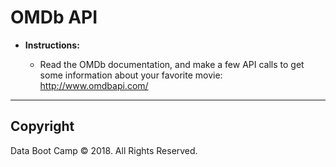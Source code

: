 # OMDb API

* **Instructions:**

  * Read the OMDb documentation, and make a few API calls to
    get some information about your favorite movie: <http://www.omdbapi.com/>

- - -

## Copyright

Data Boot Camp © 2018. All Rights Reserved.
